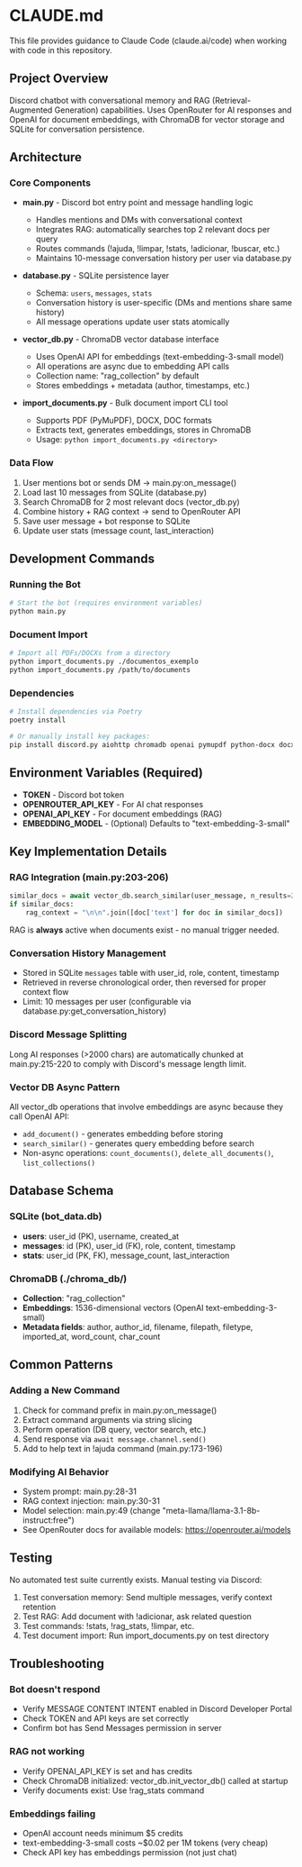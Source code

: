 # CLAUDE.md

This file provides guidance to Claude Code (claude.ai/code) when working with code in this repository.

## Project Overview

Discord chatbot with conversational memory and RAG (Retrieval-Augmented Generation) capabilities. Uses OpenRouter for AI responses and OpenAI for document embeddings, with ChromaDB for vector storage and SQLite for conversation persistence.

## Architecture

### Core Components

- **main.py** - Discord bot entry point and message handling logic
  - Handles mentions and DMs with conversational context
  - Integrates RAG: automatically searches top 2 relevant docs per query
  - Routes commands (!ajuda, !limpar, !stats, !adicionar, !buscar, etc.)
  - Maintains 10-message conversation history per user via database.py

- **database.py** - SQLite persistence layer
  - Schema: `users`, `messages`, `stats`
  - Conversation history is user-specific (DMs and mentions share same history)
  - All message operations update user stats atomically

- **vector_db.py** - ChromaDB vector database interface
  - Uses OpenAI API for embeddings (text-embedding-3-small model)
  - All operations are async due to embedding API calls
  - Collection name: "rag_collection" by default
  - Stores embeddings + metadata (author, timestamps, etc.)

- **import_documents.py** - Bulk document import CLI tool
  - Supports PDF (PyMuPDF), DOCX, DOC formats
  - Extracts text, generates embeddings, stores in ChromaDB
  - Usage: `python import_documents.py <directory>`

### Data Flow

1. User mentions bot or sends DM → main.py:on_message()
2. Load last 10 messages from SQLite (database.py)
3. Search ChromaDB for 2 most relevant docs (vector_db.py)
4. Combine history + RAG context → send to OpenRouter API
5. Save user message + bot response to SQLite
6. Update user stats (message count, last_interaction)

## Development Commands

### Running the Bot

```bash
# Start the bot (requires environment variables)
python main.py
```

### Document Import

```bash
# Import all PDFs/DOCXs from a directory
python import_documents.py ./documentos_exemplo
python import_documents.py /path/to/documents
```

### Dependencies

```bash
# Install dependencies via Poetry
poetry install

# Or manually install key packages:
pip install discord.py aiohttp chromadb openai pymupdf python-docx docx2txt
```

## Environment Variables (Required)

- **TOKEN** - Discord bot token
- **OPENROUTER_API_KEY** - For AI chat responses
- **OPENAI_API_KEY** - For document embeddings (RAG)
- **EMBEDDING_MODEL** - (Optional) Defaults to "text-embedding-3-small"

## Key Implementation Details

### RAG Integration (main.py:203-206)
```python
similar_docs = await vector_db.search_similar(user_message, n_results=2)
if similar_docs:
    rag_context = "\n\n".join([doc['text'] for doc in similar_docs])
```
RAG is **always** active when documents exist - no manual trigger needed.

### Conversation History Management
- Stored in SQLite `messages` table with user_id, role, content, timestamp
- Retrieved in reverse chronological order, then reversed for proper context flow
- Limit: 10 messages per user (configurable via database.py:get_conversation_history)

### Discord Message Splitting
Long AI responses (>2000 chars) are automatically chunked at main.py:215-220 to comply with Discord's message length limit.

### Vector DB Async Pattern
All vector_db operations that involve embeddings are async because they call OpenAI API:
- `add_document()` - generates embedding before storing
- `search_similar()` - generates query embedding before search
- Non-async operations: `count_documents()`, `delete_all_documents()`, `list_collections()`

## Database Schema

### SQLite (bot_data.db)
- **users**: user_id (PK), username, created_at
- **messages**: id (PK), user_id (FK), role, content, timestamp
- **stats**: user_id (PK, FK), message_count, last_interaction

### ChromaDB (./chroma_db/)
- **Collection**: "rag_collection"
- **Embeddings**: 1536-dimensional vectors (OpenAI text-embedding-3-small)
- **Metadata fields**: author, author_id, filename, filepath, filetype, imported_at, word_count, char_count

## Common Patterns

### Adding a New Command
1. Check for command prefix in main.py:on_message()
2. Extract command arguments via string slicing
3. Perform operation (DB query, vector search, etc.)
4. Send response via `await message.channel.send()`
5. Add to help text in !ajuda command (main.py:173-196)

### Modifying AI Behavior
- System prompt: main.py:28-31
- RAG context injection: main.py:30-31
- Model selection: main.py:49 (change "meta-llama/llama-3.1-8b-instruct:free")
- See OpenRouter docs for available models: https://openrouter.ai/models

## Testing

No automated test suite currently exists. Manual testing via Discord:
1. Test conversation memory: Send multiple messages, verify context retention
2. Test RAG: Add document with !adicionar, ask related question
3. Test commands: !stats, !rag_stats, !limpar, etc.
4. Test document import: Run import_documents.py on test directory

## Troubleshooting

### Bot doesn't respond
- Verify MESSAGE CONTENT INTENT enabled in Discord Developer Portal
- Check TOKEN and API keys are set correctly
- Confirm bot has Send Messages permission in server

### RAG not working
- Verify OPENAI_API_KEY is set and has credits
- Check ChromaDB initialized: vector_db.init_vector_db() called at startup
- Verify documents exist: Use !rag_stats command

### Embeddings failing
- OpenAI account needs minimum $5 credits
- text-embedding-3-small costs ~$0.02 per 1M tokens (very cheap)
- Check API key has embeddings permission (not just chat)
